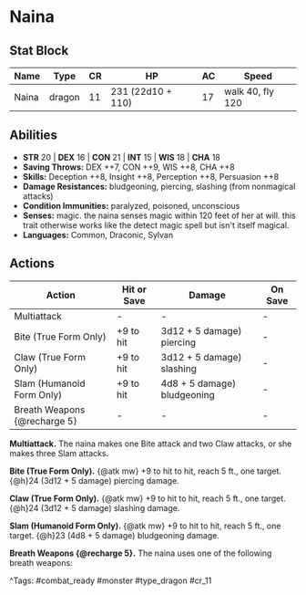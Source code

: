 # Naina

## Stat Block

| Name | Type | CR | HP | AC | Speed |
|------|------|----|----|----|-------|
| Naina | dragon | 11 | 231 (22d10 + 110) | 17 | walk 40, fly 120 |

## Abilities

- **STR** 20 | **DEX** 16 | **CON** 21 | **INT** 15 | **WIS** 18 | **CHA** 18
- **Saving Throws:** DEX ++7, CON ++9, WIS ++8, CHA ++8  
- **Skills:** Deception ++8, Insight ++8, Perception ++8, Persuasion ++8  
- **Damage Resistances:** bludgeoning, piercing, slashing (from nonmagical attacks)  
- **Condition Immunities:** paralyzed, poisoned, unconscious  
- **Senses:** magic. the naina senses magic within 120 feet of her at will. this trait otherwise works like the detect magic spell but isn't itself magical.  
- **Languages:** Common, Draconic, Sylvan


## Actions

| Action | Hit or Save | Damage | On Save |
|--------|--------------|--------|----------|
| Multiattack | - | - | - |
| Bite (True Form Only) | +9 to hit | 3d12 + 5 damage) piercing | - |
| Claw (True Form Only) | +9 to hit | 3d12 + 5 damage) slashing | - |
| Slam (Humanoid Form Only) | +9 to hit | 4d8 + 5 damage) bludgeoning | - |
| Breath Weapons {@recharge 5} | - | - | - |

**Multiattack.** The naina makes one Bite attack and two Claw attacks, or she makes three Slam attacks.

**Bite (True Form Only).** {@atk mw} +9 to hit to hit, reach 5 ft., one target. {@h}24 (3d12 + 5 damage) piercing damage.

**Claw (True Form Only).** {@atk mw} +9 to hit to hit, reach 5 ft., one target. {@h}24 (3d12 + 5 damage) slashing damage.

**Slam (Humanoid Form Only).** {@atk mw} +9 to hit to hit, reach 5 ft., one target. {@h}23 (4d8 + 5 damage) bludgeoning damage.

**Breath Weapons {@recharge 5}.** The naina uses one of the following breath weapons:


^Tags: #combat_ready #monster #type_dragon #cr_11